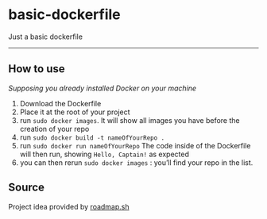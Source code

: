 # basic-dockerfile
Just a basic dockerfile

---

## How to use

*Supposing you already installed Docker on your machine*

1. Download the Dockerfile
2. Place it at the root of your project
3. run `sudo docker images`. It will show all images you have before the creation of your repo
4. run `sudo docker build -t nameOfYourRepo .`
5. run `sudo docker run nameOfYourRepo`
The code inside of the Dockerfile will then run, showing `Hello, Captain!` as expected
6. you can then rerun `sudo docker images` : you’ll find your repo in the list.

## Source

Project idea provided by [roadmap.sh](https://roadmap.sh/projects/basic-dockerfile)

